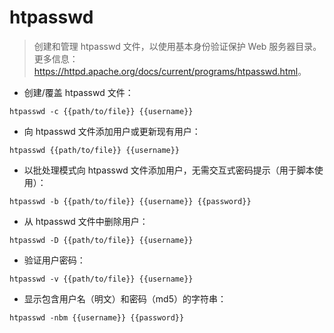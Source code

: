 # htpasswd

> 创建和管理 htpasswd 文件，以使用基本身份验证保护 Web 服务器目录。
> 更多信息：<https://httpd.apache.org/docs/current/programs/htpasswd.html>。

- 创建/覆盖 htpasswd 文件：

`htpasswd -c {{path/to/file}} {{username}}`

- 向 htpasswd 文件添加用户或更新现有用户：

`htpasswd {{path/to/file}} {{username}}`

- 以批处理模式向 htpasswd 文件添加用户，无需交互式密码提示（用于脚本使用）：

`htpasswd -b {{path/to/file}} {{username}} {{password}}`

- 从 htpasswd 文件中删除用户：

`htpasswd -D {{path/to/file}} {{username}}`

- 验证用户密码：

`htpasswd -v {{path/to/file}} {{username}}`

- 显示包含用户名（明文）和密码（md5）的字符串：

`htpasswd -nbm {{username}} {{password}}`
